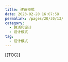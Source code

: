 ```yaml
---
title: 建造模式
date: 2023-02-20 16:07:58
permalink: /pages/20/30/13/
category: 
  - 算法和设计
  - 设计模式
tag: 
  - 设计模式
---
```


<!-- more -->
[[TOC]]
